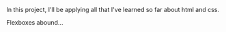 In this project, I'll be applying all that I've learned so far about html and css.

Flexboxes abound...
